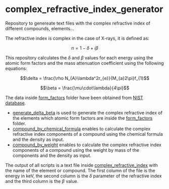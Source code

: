 # complex_refractive_index_generator
Repository to genereate text files with the complex refractive index of different compounds, elements...

The refractive index is complex in the case of X-rays, it is defined as:

$$n = 1 - \delta + i\beta$$

This repository calculates the $\delta$ and $\beta$ values for each energy using the atomic form factors and the mass attenuation coefficient using the following equations:

$$\delta = \frac{\rho N_{A}\lambda^2r_{e}}{M_{a}2\pi}f_{1}$$


$$\beta = \frac{\mu\cdot\lambda}{4\pi}$$


The data inside [form_factors](form_factors) folder have been obtained from [NIST database](https://physics.nist.gov/PhysRefData/FFast/html/form.html). 

* [generate_delta_beta](generate_delta_beta.py) is used to generate the complex refractive index of the elements which atomic form factors are inside the  [form_factors](form_factors) folder.
* [compound_by_chemical_formula](compound_by_chemical_formula.py) enables to calculate the complex refractive index components of a compound using the chemical formula and the density as input.
* [compound_by_weight](compound_by_weight.py) enables to calculate the complex refractive index components of a compound using the weight by mass of the components and the density as input.

The output of all scripts is a text file inside [complex_refractive_index](complex_refractive_index) with the name of the element or compound. The first column of the file is the energy in keV, the second column is the $\delta$ parameter of the refractive index and the third column is the $\beta$ value.
